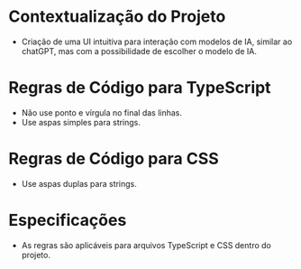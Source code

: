 # Contextualização do Projeto
- Criação de uma UI intuitiva para interação com modelos de IA, similar ao chatGPT, mas com a possibilidade de escolher o modelo de IA.

# Regras de Código para TypeScript
- Não use ponto e vírgula no final das linhas.
- Use aspas simples para strings.

# Regras de Código para CSS
- Use aspas duplas para strings.

# Especificações
- As regras são aplicáveis para arquivos TypeScript e CSS dentro do projeto.